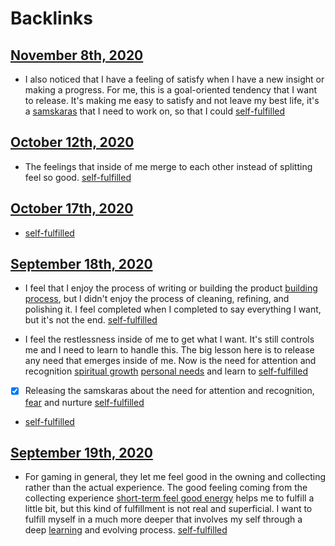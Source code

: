 
# Backlinks
## [November 8th, 2020](<November 8th, 2020.md>)
- I also noticed that I have a feeling of satisfy when I have a new insight or making a progress. For me, this is a goal-oriented tendency that I want to release. It's making me easy to satisfy and not leave my best life, it's a [samskaras](<samskaras.md>) that I need to work on, so that I could [self-fulfilled](<self-fulfilled.md>)

## [October 12th, 2020](<October 12th, 2020.md>)
- The feelings that inside of me merge to each other instead of splitting feel so good. [self-fulfilled](<self-fulfilled.md>)

## [October 17th, 2020](<October 17th, 2020.md>)
- [self-fulfilled](<self-fulfilled.md>)

## [September 18th, 2020](<September 18th, 2020.md>)
- I feel that I enjoy the process of writing or building the product [building process](<building process.md>), but I didn't enjoy the process of cleaning, refining, and polishing it. I feel completed when I completed to say everything I want, but it's not the end. [self-fulfilled](<self-fulfilled.md>)

- I feel the restlessness inside of me to get what I want. It's still controls me and I need to learn to handle this. The big lesson here is to release any need that emerges inside of me. Now is the need for attention and recognition [spiritual growth](<spiritual growth.md>) [personal needs](<personal needs.md>) and learn to [self-fulfilled](<self-fulfilled.md>)

- [x] Releasing the samskaras about the need for attention and recognition, [fear](<fear.md>) and nurture [self-fulfilled](<self-fulfilled.md>)

- [self-fulfilled](<self-fulfilled.md>)

## [September 19th, 2020](<September 19th, 2020.md>)
- For gaming in general, they let me feel good in the owning and collecting rather than the actual experience. The good feeling coming from the collecting experience [short-term feel good energy](<short-term feel good energy.md>) helps me to fulfill a little bit, but this kind of fulfillment is not real and superficial. I want to fulfill myself in a much more deeper that involves my self through a deep [learning](<learning.md>) and evolving process. [self-fulfilled](<self-fulfilled.md>)

